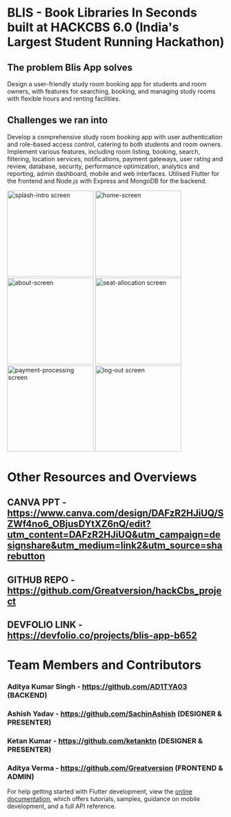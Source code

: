 # BLIS - Book Libraries In Seconds built at HACKCBS 6.0 (India's Largest Student Running Hackathon)



## The problem Blis App solves
Design a user-friendly study room booking app for students and room owners, with features for searching, booking, and managing study rooms with flexible hours and renting facilities.

## Challenges we ran into
Develop a comprehensive study room booking app with user authentication and role-based access control, catering to both students and room owners.
Implement various features, including room listing, booking, search, filtering, location services, notifications, payment gateways, user rating and review, database, security, performance optimization, analytics and reporting, admin dashboard, mobile and web interfaces.
Utilised Flutter for the frontend and Node.js with Express and MongoDB for the backend.

<img src="https://github.com/Greatversion/hackCbs_project/assets/105535211/f537965e-6f85-4c76-8da3-ac04746b6108" alt="splash-intro screen" width="200" >
<img src="https://github.com/Greatversion/hackCbs_project/assets/105535211/27bd3e26-c5b2-44f4-9d04-a8aab2f8c7cf" alt="home-screen" width="200" >
<img src="https://github.com/Greatversion/hackCbs_project/assets/105535211/feb8fb62-0e6a-4c91-9a23-9b989be255ba" alt="about-screen" width="200" >
<img src="https://github.com/Greatversion/hackCbs_project/assets/105535211/2eac21e5-3053-4e98-8fb8-8e80a78fe489" alt="seat-allocation screen" width="200" >
<img src="https://github.com/Greatversion/hackCbs_project/assets/105535211/334cd566-fdab-4e80-8cb9-ba869e1f0810" alt="payment-processing screen" width="200" >
<img src="https://github.com/Greatversion/hackCbs_project/assets/105535211/83ad14c6-0853-49ab-a8f4-e023390347f2" alt="log-out screen" width="200" >


# Other Resources and Overviews
## CANVA PPT - https://www.canva.com/design/DAFzR2HJiUQ/SZWf4no6_OBjusDYtXZ6nQ/edit?utm_content=DAFzR2HJiUQ&utm_campaign=designshare&utm_medium=link2&utm_source=sharebutton
## GITHUB REPO - https://github.com/Greatversion/hackCbs_project
## DEVFOLIO LINK - https://devfolio.co/projects/blis-app-b652


# Team Members and Contributors
### Aditya Kumar Singh - https://github.com/AD1TYA03 (BACKEND)
### Ashish Yadav - https://github.com/SachinAshish (DESIGNER & PRESENTER)
### Ketan Kumar - https://github.com/ketanktn (DESIGNER & PRESENTER)
### Aditya Verma - https://github.com/Greatversion (FRONTEND & ADMIN)


For help getting started with Flutter development, view the
[online documentation](https://docs.flutter.dev/), which offers tutorials,
samples, guidance on mobile development, and a full API reference.
